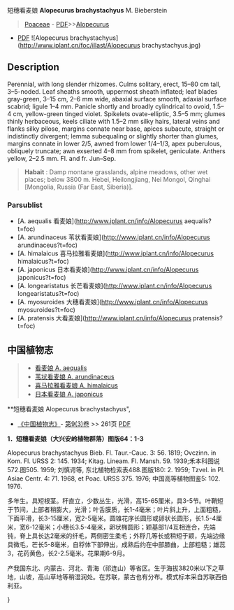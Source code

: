 短穗看麦娘 **Alopecurus brachystachyus** M. Bieberstein

> [Poaceae](http://www.iplant.cn/info/Poaceae?t=foc) - [PDF](http://www.iplant.cn/foc/pdf/Poaceae.pdf)>>[Alopecurus](http://www.iplant.cn/info/Alopecurus?t=foc)
 - [PDF](http://www.iplant.cn/foc/pdf/Alopecurus.pdf)
![Alopecurus brachystachyus](http://www.iplant.cn/foc/illast/Alopecurus brachystachyus.jpg)

## Description

Perennial, with long slender rhizomes. Culms solitary, erect, 15–80 cm tall, 3–5-noded. Leaf sheaths smooth, uppermost sheath inflated; leaf blades gray-green, 3–15 cm, 2–6 mm wide, abaxial surface smooth, adaxial surface scabrid; ligule 1–4 mm. Panicle shortly and broadly cylindrical to ovoid, 1.5–4 cm, yellow-green tinged violet. Spikelets ovate-elliptic, 3.5–5 mm; glumes thinly herbaceous, keels ciliate with 1.5–2 mm silky hairs, lateral veins and flanks silky pilose, margins connate near base, apices subacute, straight or indistinctly divergent; lemma subequaling or slightly shorter than glumes, margins connate in lower 2/5, awned from lower 1/4–1/3, apex puberulous, obliquely truncate; awn exserted 4–8 mm from spikelet, geniculate. Anthers yellow, 2–2.5 mm. Fl. and fr. Jun–Sep.

> **Habait** : 
> Damp montane grasslands, alpine meadows, other wet places; below 3800 m. Hebei, Heilongjiang, Nei Mongol, Qinghai [Mongolia, Russia (Far East, Siberia)].

### Parsublist

* [A.  aequalis  看麦娘](http://www.iplant.cn/info/Alopecurus aequalis?t=foc)
* [A.  arundinaceus  苇状看麦娘](http://www.iplant.cn/info/Alopecurus arundinaceus?t=foc)
* [A.  himalaicus  喜马拉雅看麦娘](http://www.iplant.cn/info/Alopecurus himalaicus?t=foc)
* [A.  japonicus  日本看麦娘](http://www.iplant.cn/info/Alopecurus japonicus?t=foc)
* [A.  longearistatus  长芒看麦娘](http://www.iplant.cn/info/Alopecurus longearistatus?t=foc)
* [A.  myosuroides  大穗看麦娘](http://www.iplant.cn/info/Alopecurus myosuroides?t=foc)
* [A.  pratensis  大看麦娘](http://www.iplant.cn/info/Alopecurus pratensis?t=foc)

## 中国植物志

> * [看麦娘  A.  aequalis](Alopecurus-aequalis-看麦娘.md)
> * [苇状看麦娘  A.  arundinaceus](Alopecurus-arundinaceus-苇状看麦娘.md)
> * [喜马拉雅看麦娘  A.  himalaicus](Alopecurus-himalaicus-喜马拉雅看麦娘.md)
> * [日本看麦娘  A.  japonicus](Alopecurus-japonicus-日本看麦娘.md)

**短穗看麦娘 Alopecurus brachystachyus",

* [《中国植物志》](http://www.iplant.cn/frps)- [第9(3)卷](http://www.iplant.cn/frps/vol/9(3)) >> 261页 [PDF](http://www.iplant.cn/frps/pdf/9(3)/261.pdf)

**1．短穗看麦娘（大兴安岭植物群落）图版64：1-3**

Alopecurus brachystachyus Bieb. Fl. Taur.-Cauc. 3: 56. 1819; Ovczinn. in Kom. Fl. URSS 2: 145. 1934; Kitag. Lineam. Fl. Mansh. 59. 1939;禾本科图说572.图505. 1959; 刘慎谔等, 东北植物检索表488.图版180: 2. 1959; Tzvel. in Pl. Asiae Centr. 4: 71. 1968, et Poac. URSS 375. 1976; 中国高等植物图鉴5: 102. 1976.

多年生。具短根茎。秆直立，少数丛生，光滑，高15-65厘米，具3-5节。叶鞘短于节间，上部者稍膨大，光滑；叶舌膜质，长1-4毫米；叶片斜上升，上面粗糙，下面平滑，长3-15厘米，宽2-5毫米。圆锥花序长圆形或卵状长圆形，长1.5-4厘米，宽6-12毫米；小穗长3.5-4毫米，卵状椭圆形；颖基部1/4互相连合，先端钝，脊上具长达2毫米的纤毛，两侧密生柔毛；外稃几等长或稍短于颖，先端边缘具微毛，芒长5-8毫米，自稃体下部伸出，成熟后约在中部膝曲，上部粗糙；雄蕊3，花药黄色，长2-2.5毫米。花果期6-9月。

产我国东北、内蒙古、河北、青海（祁连山）等省区。生于海拔3820米以下之草地，山坡，高山草地等稍湿润处。在苏联，蒙古也有分布。模式标本采自苏联西伯利亚。

}